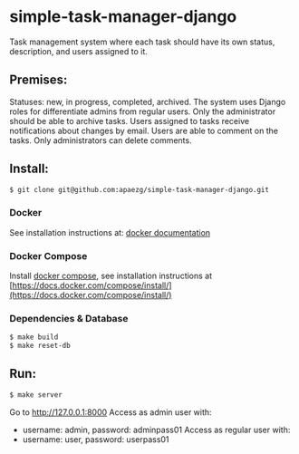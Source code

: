 # simple-task-manager-django
Task management system where each task should have its own status, description, and users assigned to it.

## Premises:
Statuses:  new, in progress, completed, archived.
The system uses Django roles for differentiate admins from regular users. 
Only the administrator should be able to archive tasks.
Users assigned to tasks receive notifications about changes by email.
Users are able to comment on the tasks. 
Only administrators can delete comments.

## Install:

```bash
$ git clone git@github.com:apaezg/simple-task-manager-django.git
```
### Docker
See installation instructions at: [docker documentation](https://docs.docker.com/install/)
### Docker Compose
Install [docker compose](https://github.com/docker/compose), see installation
instructions at [https://docs.docker.com/compose/install/](https://docs.docker.com/compose/install/)
### Dependencies & Database
```bash
$ make build
$ make reset-db
```

## Run:
```bash
$ make server
```
Go to http://127.0.0.1:8000
Access as admin user with:
- username: admin, password: adminpass01
Access as regular user with:
- username: user, password: userpass01
